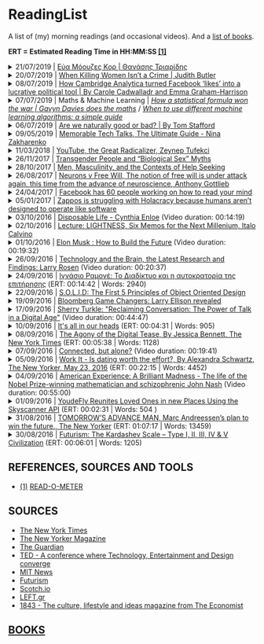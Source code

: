 # ReadingList
A list of (my) morning readings (and occasional videos). And a [list of books](https://github.com/kostasx/Memex/tree/master/BOOKS).

__ERT = Estimated Reading Time in HH:MM:SS [[1]](#read-o-meter)__

<details>
  <summary>21/07/2019 | <a href="https://www.facebook.com/triaridis/posts/10157571793193559?__tn__=K-R">Εύα Μόουζες Κορ | Θανάσης Τριαρίδης</a></summary>
  <br/>
  <blockquote><em>&quot;Σε ένα αδιανόητο παιχνίδι του πεπρωμένου η Εύα Μόουζες-Κορ άφησε την περασμένη Πέμπτη την τελευταία της πνοή μέσα στο Αουσβιτς, περιηγώντας ανθρώπους στους χώρους του Εργαστηρίου Πειραμάτων, εκεί όπου μαρτύρησε πριν από 75 χρόνια, στον πιο σκοτεινό και ανυπόφορο βυθό της ανθρώπινης κατάστασης. Και πέθανε μιλώντας για αυτήν την ανάγκη που κυριολεκτικά σπάραξε την ύστερη ζωή της: την ανάγκη να συγχωρήσουμε για να επιζήσουμε.&quot;</em></blockquote>
  <br>
  <a href="ARCHIVE/ΕΥΑ ΜΟΟΥΖΕΣ ΚΟΡ.md">Local copy</a>
</details>

<details>
  <summary>20/07/2019 | <a href="https://www.nytimes.com/2019/07/10/opinion/judith-butler-gender.html">When Killing Women Isn’t a Crime | Judith Butler</a></summary>
  <br/>
  <blockquote><em>&quot;...violence against women, in its many forms, is a global tragedy.&quot;</em></blockquote>
  <br/>
  <blockquote><em>&quot;Collectives are formed through a realization of a common social condition and a social bond, one that recognizes that what is happening to one life, whether it is violence, debt or subjection to patriarchal authority, is also happening for others. And though they may happen in different ways, the patterns are there, and so also are the grounds for solidarity.&quot;</em></blockquote>
  <br/>
  <blockquote><em>&quot;...lives are renewed in the company of others. Those relations are what sustain us and, as such, deserve our collective attention and commitment.&quot;</em></blockquote>
</details>

<details>
  <summary>08/07/2019 | <a href="https://www.theguardian.com/technology/2018/mar/17/facebook-cambridge-analytica-kogan-data-algorithm">How Cambridge Analytica turned Facebook ‘likes’ into a lucrative political tool | By Carole Cadwalladr and Emma Graham-Harrison</a></summary>
  <p><em>Soundtrack of the day: <strong>Pearl Jam</strong></em></p>
  <br/>
  <blockquote><em>&quot;A few dozen “likes” can give a strong prediction of which party a user will vote for, reveal their gender and whether their partner is likely to be a man or woman, provide powerful clues about whether their parents stayed together throughout their childhood and predict their vulnerability to substance abuse. And it can do all this without an need for delving into personal messages, posts, status updates, photos or all the other information Facebook holds.&quot;</em></blockquote>
  <br/>
  <blockquote><em>&quot;But five years ago psychology researchers showed that far more complex traits could be deduced from patterns invisible to a human observer scanning through profiles. Just a few apparently random “likes” could form the basis for disturbingly complex character assessments.&quot;</em></blockquote>
  <br/>
  <blockquote><em>&quot;The predictability of individual attributes from digital records of behaviour may have considerable negative implications, because it can easily be applied to large numbers of people without their individual consent and without them noticing,&quot;</em></blockquote>
  <br/>
  <blockquote><em>&quot;Commercial companies, governmental institutions, or even your Facebook friends could use software to infer attributes such as intelligence, sexual orientation or political views that an individual may not have intended to share.&quot;</em></blockquote>
</details>

<details>
  <summary>07/07/2019 | Maths & Machine Learning | <em><a href="https://www.theguardian.com/world/2006/jul/20/secondworldwar.tvandradio">How a statistical formula won the war | Gavyn Davies does the maths</a></em> / <em><a href="https://www.freecodecamp.org/news/when-to-use-different-machine-learning-algorithms-a-simple-guide-ba615b19fb3b/">When to use different machine learning algorithms: a simple guide</a></em></summary>
  <ul>
    <li>
      <p><a href="https://www.theguardian.com/world/2006/jul/20/secondworldwar.tvandradio">How a statistical formula won the war | Gavyn Davies does the maths</a></p>
      <p><a href="ARCHIVE/How a statistical formula won the war.txt">Local Copy</a></p>
      <p><blockquote><em>&quot;It is the story of how a simple statistical formula successfully estimated the number of tanks the enemy was producing, at a time when this could not be directly observed by the allied spy network.&quot;</em></blockquote></p>
      <p><blockquote><em>&quot;The statisticians had one key piece of information, which was the serial numbers on captured mark V tanks. The statisticians believed that the Germans, being Germans, had logically numbered their tanks in the order in which they were produced. And this deduction turned out to be right. It was enough to enable them to make an estimate of the total number of tanks that had been produced up to any given moment.&quot;</em></blockquote></p>
      <p><blockquote><em>&quot;[T]the statisticians reckoned that a good estimator of the number of tanks would probably be provided by the simple equation (M-1)(S+1)/S. [...] By using this formula, statisticians reportedly estimated that the Germans produced 246 tanks per month between June 1940 and September 1942.&quot;</em></blockquote></p>
      <p><blockquote><em>&quot;By using this formula, statisticians reportedly estimated that the Germans produced 246 tanks per month between June 1940 and September 1942. At that time, standard intelligence estimates had believed the number was far, far higher, at around 1,400. After the war, the allies captured German production records, showing that the true number of tanks produced in those three years was 245 per month, almost exactly what the statisticians had calculated, and less than one fifth of what standard intelligence had thought likely.&quot;</em></blockquote></p>
      <p></p>
    </li>
    <li><a href="https://www.freecodecamp.org/news/when-to-use-different-machine-learning-algorithms-a-simple-guide-ba615b19fb3b/">When to use different machine learning algorithms: a simple guide</a></li>
  </ul>
</details>

<details>
  <summary>06/07/2019 | <a href="http://www.bbc.com/future/story/20130114-are-we-naturally-good-or-bad">Are we naturally good or bad? | By Tom Stafford</a></summary>
  <br/>
  <blockquote><em>&quot;tightly bound into the nature of our developing minds is the ability to make sense of the world in terms of motivations, and a basic instinct to prefer friendly intentions over malicious ones. It is on this foundation that adult morality is built.&quot;</em></blockquote>
  <br>
  <a href="ARCHIVE/Are we naturally good or bad.txt">Local copy</a>
</details>

<details>
  <summary>09/05/2019 | <a href="https://testandcode.com/71">Memorable Tech Talks, The Ultimate Guide - Nina Zakharenko</a></summary>

  <br/>
  <blockquote>"Getting started with tech talks: start with lightning talks, preferably at local meetups."</blockquote>

  <br/>
  <blockquote>"Practice your talks beforehand, preferably with some audience (friends, colleagues). "</blockquote>

  <br/>
  <blockquote>"The time it takes to practice a presentation, will always be off from the real thing. Keep this in time."</blockquote>

  <br/>
  <blockquote>"Add timing to your slides. For example, you can write a note 'half time' in the middle of the slides, so that when you reach that slide you know whether you need to slow down or speed up if you are off the clock. Try placing time stamps on several slides."</blockquote>

  <br/>
  <blockquote>"Use a countdown timer"</blockquote>

  <br/>
  <blockquote>"Don't stand still! (Audience comment on Brian: "I like that you are walking around!")"</blockquote>

  <br/>
  <blockquote>"Read books and watch talks about public speaking"</blockquote>

  <br/>
  <blockquote>"A little bit of silence/pause in the talk is helpful for both you and the audience"
    (it also adds a little bit of drama: what are you going to talk next?)"
    Take a pause, drink some water or coffee if you feel a bit embarrassed."</blockquote>

  <br/>
  <blockquote>"Have anything prerecorded or in slide format in case live coding/demos break or stop working. Live demos without a backup plan is not good."</blockquote>

  <br/>
  <blockquote>"Nina's approach for learning and teaching deep tech concepts: take a concept that seems to be out of reach for beginners, breaking it down to the most digestible chunks and then building your talk based on them."</blockquote>

  <p><a href="https://medium.com/@nnja/the-ultimate-guide-to-memorable-tech-talks-e7c350778d4b">Read more: The Ultimate Guide to Memorable Talks</a></p>

  <p><a href="https://twitter.com/nnja">Nina @ Twitter</a></p>

  <p><a href="https://github.com/nnja">Nina @ GitHub</a></p>
</details>

<details>
  <summary>11/03/2018 | <a href="https://www.nytimes.com/2018/03/10/opinion/sunday/youtube-politics-radical.html">YouTube, the Great Radicalizer, Zeynep Tufekci</a></summary>

  <blockquote>
  <p><em>&quot;In effect, YouTube has created a restaurant that serves us increasingly sugary, fatty foods, loading up our plates as soon as we are finished with the last meal. Over time, our tastes adjust, and we seek even more sugary, fatty foods, which the restaurant dutifully provides. When confronted about this by the health department and concerned citizens, the restaurant managers reply that they are merely serving us what we want.&quot;</em></p>
  </blockquote>
</details>

<details>
  <summary>26/11/2017 | <a href="https://medium.com/@juliaserano/transgender-people-and-biological-sex-myths-c2a9bcdb4f4a?subid=22884542">Transgender People and “Biological Sex” Myths</a></summary>

  <p><em>Soundtrack of the day: <strong><a href="https://www.last.fm/music/Andr%C3%A9+Rieu/Fiesta/Fascination">Andre Rieu - Fascination</a></strong></em></p>

  <blockquote>
  <p><em>&quot;Sex is multifaceted, variable, and somewhat malleable.&quot;</em></p>
  </blockquote>

  <blockquote>
  <p><em>&quot;While some biologists in the past have forwarded strict “nature” arguments, contemporary biologists acknowledge that most (if not all) human traits arise due to complex interactions between numerous biological factors (both shared biology and individual biological differences) and environment (both shared culture and individual experiences) to create a broad spectrum of outcomes.&quot;</em></p>
  </blockquote>

  <blockquote>
  <p><em>&quot;So in other words, we can say that biological sex differences exist, and also that our understanding of sex is socially constructed — these are not contradictory statements at all.&quot;</em></p>
  </blockquote>

  <blockquote>
  <p><em>&quot;Feminism is a movement to end sexism. Trans women face sexism. Ergo, trans women have a stake in feminism.&quot;</em></p>
  </blockquote>
</details>

<details>
  <summary>28/10/2017 | <a href="http://www2.clarku.edu/faculty/addis/menscoping/files/addis_mahalik_2003.pdf">Men, Masculinity, and the Contexts of Help Seeking</a></summary>
  <p>By Michael E. Addis / James R. Mahalik / Clark University Boston College</p>

  <blockquote>
    <p><em>&quot;A man is least likely to seek help for problems that he sees as unusual, especially when he also perceives them as central to his identity. He is also unlikely to seek help if groups of men who are important to him endorse norms of self-reliance or other norms that suggest his problem is non-normative. Finally, help seeking is less likely to the degree that a man calculates that rejection from an important social group, as well as his view of himself as deviant, are costs too great to risk in relation to the help he might receive. This is especially true if he feels he will sacrifice his autonomy by seeking help.&quot;</em></p>
  </blockquote>

  <blockquote>
    <p><em>&quot;There is little doubt that traditional helping services are underutilized by many men experiencing a wide range of problems in living. It is also likely that a variety of masculinity ideologies, norms, and gender roles play a part in discouraging men’s help seeking.&quot;</em></p>
  </blockquote>
</details>

<details>
  <summary>26/08/2017 | <a href="https://www.1843magazine.com/content/ideas/neurons-v-free-will">Neurons v Free Will, The notion of free will is under attack again, this time from the advance of neuroscience, Anthony Gottlieb</a></summary>
  <p><em>Soundtrack of the day: <strong><a href="http://ambientradio.org">AmbientRadio</a></strong></em></p>

  <blockquote>
    <p><em>&quot;[T]here is a growing realisation among some neuroscientists that looking at flickers of activity inside our heads can be a misleading way to see how our minds work.&quot;</em></p>
  </blockquote>

  <blockquote>
    <p><em>&quot;A team of psychologists at MIT and the University of California at San Diego, who were puzzled by the suspiciously definitive results of many brain-scan studies on these topics, asked the authors of 55 such papers how they had analysed their data. The team reported in 2009 that over half the studies used faulty methods that were guaranteed to shift the results in favour of the correlations they had been looking for between mental activity and blips in parts of the brain.&quot;</em></p>
  </blockquote>

  <blockquote>
    <p><em><strong>It’s worth bearing this in mind the next time you read about a brain-scan study which purportedly reveals how and why we do what we do.</strong></em></p>
  </blockquote>

  <blockquote>
    <p><em>&quot;For Epicurus, tranquillity was the ultimate delight. That is why the real Epicurus – in contrast to the crude sybarite invented by his detractors – denounced the rapidly rotting fruits of dissipation and excess. The constant pursuit of intense pleasures will in fact backfire, according to Epicurus, because it leads to the psychological hell of enslavement to unsatisfiable appetites. The would-be hedonist must take care to ensure that the pain of overreaching desire does not ruin his peace of mind and thereby defeat his original aim of securing a balance of pleasure over pain.&quot;</em></p>
  </blockquote>

  <blockquote>
    <p><em>&quot;A good Platonist would rather contemplate the perfect meal than eat it.&quot;</em></p>
  </blockquote>

  <p><a href="https://www.1843magazine.com/story/a-practitioners-guide-to-hedonism">A practitioner’s guide to hedonism, Anthony Gottlieb</a></p>
</details>

<details>
  <summary>24/04/2017 | <a href="https://www.theguardian.com/technology/2017/apr/19/facebook-mind-reading-technology-f8">Facebook has 60 people working on how to read your mind</a></summary>
  <p>(ERT: 00:05:15 | Words: 1052)</p>
</details>

<details>
  <summary>05/01/2017 | <a href="http://qz.com/849980/zappos-is-struggling-with-holacracy-because-humans-arent-designed-to-operate-like-software/">Zappos is struggling with Holacracy because humans aren’t designed to operate like software</a></summary>
</details>

<details>
  <summary>03/10/2016 | <a href="https://vimeo.com/84972560">Disposable Life - Cynthia Enloe</a> (Video duration: 00:14:19)</summary>

  <blockquote>
    <p><em>&quot;We could always turn into the disposers. We could be the disposable, but we can also be the disposers. And for that we have to really think hard about Arendt's warnings to all of us. And the warning, I think, Arendt, offers us, a timely one, is that you become a disposer if you begin to look at photographs of people and you just see masses without any stories, or any names. You become a disposer, if you begin to talk about people as categories. You become a disposer when you can no longer tolerate complexity. And that means individual people's lives.&quot;</em></p>
  </blockquote>
</details>

<details>
  <summary>02/10/2016 | <a href="https://web.stanford.edu/~protass/files/Calvino_Six%20Memos%20for%20the%20Next%20Millenium.pdf">Lecture: LIGHTNESS, Six Memos for the Next Millenium, Italo Calvino</a></summary>

  <p><em>Soundtrack of the day: <strong>The Zero Theorem (Music From the Motion Picture), By George Fenton</strong></em></p>

  <blockquote>
    <p><em>&quot;Today every branch of science seems intent on demonstrating that the world is supported by the most minute entities, such as the messages of DNA, the impulses of neurons, and quarks, and neutrinos wandering through space since the beginning of time...&quot;</em></p>
  </blockquote>

  <blockquote>
    <p><em>&quot;Lucretius' chief concern is to prevent the weight of matter from crushing us. Even while laying down the rigorous mechanical laws that determine every event, he feels the need to allow atoms to make unpredictable deviations from the straight line, thereby ensuring freedom both to atoms and to human beings.&quot;</em></p>
  </blockquote>

  <blockquote>
    <p><em>&quot;Were I to choose an auspicious image for the new millennium, I would choose this one: The sudden agile leap of the poet-philosopher who raises himself above the weight of the world, showing that with all his gravity he has the secret of lightness, and that what many consider to be the vitality of the times--noisy, aggressive, revving and roaring--belongs to the realm of death, like a cemetery for rusty, old cars.&quot;</em></p>
  </blockquote>
</details>

<details>

  <summary>01/10/2016 | <a href="https://www.youtube.com/watch?v=tnBQmEqBCY0">Elon Musk : How to Build the Future</a> (Video duration: 00:19:32)
  </summary>

  <p><em>Soundtrack of the day: <strong>Brian Eno</strong></em></p>

  <blockquote>
  <p><em>&quot;Entropy is not on your side.&quot;</em></p>
  </blockquote>
</details>

<details>
  <summary>26/09/2016 | <a href="https://www.youtube.com/watch?v=n0OqA0pmAag">Technology and the Brain, the Latest Research and Findings: Larry Rosen</a> (Video duration: 00:20:37)</summary>
  <blockquote>
  <p><em>Visiting 1 website, just once in the 15 minutes, led to worst grades. Can you guess what website? Facebook.&quot;</em></p>
  </blockquote>
  <blockquote>
  <p><em>&quot;How can you be working when part of your brain, 25 seconds before, is already getting excited about switching to Facebook, a video or games?&quot;</em></p>
  </blockquote>
</details>

<details>
  <summary>24/09/2016 | <a href="https://left.gr/news/ignasio-ramone-diadiktyo-kai-i-aytokratoria-tis-epitirisis">Ιγνάσιο Ραμονέ: Το Διαδίκτυο και η αυτοκρατορία της επιτήρησης</a> (ERT: 00:14:42 | Words: 2940)</summary>
  <p><em>Soundtrack of the day: <a href="https://www.youtube.com/watch?v=PxucQe-3gMY">Across the Universe</a></em></p>
  <blockquote>
  <p><em>&quot;Το σημερινό σύστημα μας κάνει όχι μόνο να είμαστε υπό επιτήρηση, αλλά και να παρακολουθούμε κι εμείς τους άλλους. Αυτό είναι η διαστροφή του συστήματος. [...] Δεν είναι εύκολο να αντιληφθείς ότι εσύ ο ίδιος συνεισφέρεις στην παρακολούθησή σου.&quot;</em></p>
  </blockquote>
  <blockquote>
  <p><em>&quot;El sistema hoy de hace nosotros, ya no sólo personas vigiladas, sino que quiere que nosotros mismos seamos vigilantes. Esto es una perversión del sistema. [...] &quot;</em></p>
  </blockquote>
  <blockquote>
  <p><em>&quot;H επιτήρηση ήδη δεν είναι όπως πριν. Τώρα πια δεν είναι ανάγκη να βάλεις κοριό σε τηλέφωνα. Εγώ ο ίδιος αγόρασα το iPhone μου, τον υπολογιστή μου και το iPad μου. Για να μας επιτηρεί κάποιος, αρκούν αυτές οι συσκευές και όσα κάνουμε με αυτές, οι οποίες μετατρέπονται έτσι σε βραχιόλι παρακολούθησης. <strong>Δεν είναι εύκολο να αντιληφθείς ότι εσύ ο ίδιος συνεισφέρεις στην παρακολούθησή σου.</strong>&quot;</em></p>
  </blockquote>
  <blockquote>
  <p><em>&quot;La vigilancia ya no es como antes. Hoy ya no es necesario pinchar teléfonos porque yo mismo me he comprado mi iPhone, mi ordenador o mi iPad. Basta con vigilar, y se puede hacer a distancia, lo que hago con estos aparatos, que se convierten en una especie de pulsera de seguimiento. No es fácil tomar conciencia de que tú mismo estás contribuyendo a tu propia vigilancia.&quot;</em></p>
  </blockquote>
  <p><a href="http://www.publico.es/internacional/ignacio-ramonet-entrevista-imperio-vigilancia.html">Original article</a></p>
</details>

<details>
  <summary>22/09/2016 | <a href="https://scotch.io/bar-talk/s-o-l-i-d-the-first-five-principles-of-object-oriented-design">S.O.L.I.D: The First 5 Principles of Object Oriented Design</a></summary>
  <p><em>Soundtrack of the day: Frédéric Chopin</em></p>
</details>

<details>
  <summary>19/09/2016 | <a href="https://www.youtube.com/watch?v=mB2V0BXH608">Bloomberg Game Changers: Larry Ellison revealed</a>
  </summary>
  <p>(Video duration: 00:25:06)</p>

  <blockquote>
    <p><em>&quot;Ellison sold his database to the CIA, his first customer. He called the new software Oracle version 2. There was no version 1, because everyone thought... well no one buys version 1, it's buggy. So we started with version 2.&quot;</em></p>
  </blockquote>
</details>

<details>
  <summary>17/09/2016 | <a href="https://www.youtube.com/watch?v=DyvJ6mqfJ6o">Sherry Turkle: &quot;Reclaiming Conversation: The Power of Talk in a Digital Age&quot;</a> (Video duration: 00:44:47)</summary>
  <p><em>Soundtrack of the day: <a href="http://no-fate.net/">Andreas Loesch, Endure, from the album: 'The Phoboslab Works'</a></em></p>
  <blockquote>
  <p><em>&quot;Digital communication, has gotten us accustomed to the edited life, we've got to reconsider that the unedited life is also worth living.&quot;</em></p>
  </blockquote>
  <blockquote>
  <p><em>&quot;Conversation, like life, has silences. It has boring bits. And it's often in the moments when we stumble, and we hesitate, and we fall silent, and we're not so perfect, that we reveal ourself to each other.&quot;</em></p>
  </blockquote>
  <blockquote>
  <p><em>&quot;The capacity for solitude, is closely linked to the capacity for relationship.&quot;</em></p>
  </blockquote>
  <blockquote>
  <p><em>&quot;Remember that the presence of a device [in a conversation] already signals your attention is divided.&quot;</em></p>
  </blockquote>
</details>

<details>
  <summary>10/09/2016 | <a href="http://news.mit.edu/2016/all-in-our-heads-marika-landau-wells-0223">It's all in our heads</a> (ERT: 00:04:31 | Words: 905)</summary>
  <blockquote>
  <p>Political science PhD student Marika Landau-Wells is using psychology and neuroscience to better understand political behavior.</p>
  </blockquote>
</details>

<details>
  <summary>08/09/2016 | <a href="http://www.nytimes.com/2016/07/10/fashion/dating-text-messages-breadcrumbing.html">The Agony of the Digital Tease, By Jessica Bennett, The New York Times</a> (ERT: 00:05:38 | Words: 1128)</summary>
  <p><em>Soundtrack of the day: Το Μινόρε της Αυγής</em></p>
  <blockquote>
  <p>For anyone who’s ever dated, or maintained any kind of relationship, in the digital age, you have probably known a breadcrumber. They communicate via sporadic noncommittal, but repeated messages — or breadcrumbs — that are just enough to keep you wondering but not enough to seal the deal (whatever that deal may be).</p>
  </blockquote>
</details>

<details>
  <summary>07/09/2016 | <a href="http://www.ted.com/talks/sherry_turkle_alone_together">Connected, but alone?</a> (Video duration: 00:19:41)</summary>
  <p><em>Soundtrack of the day: The Zero Theorem Original Soundtrack, George Fenton</em></p>
  <blockquote>
  <p>Over the past 15 years, I've studied technologies of mobile communication and I've interviewed hundreds and hundreds of people, young and old, about their plugged in lives. And what I've found is that our little devices, those little devices in our pockets, are so psychologically powerful that they don't only change what we do, they change who we are.</p>
  </blockquote>
  <blockquote>
  <p>And I believe it's because technology appeals to us most where we are most vulnerable. And we are vulnerable. We're lonely, but we're afraid of intimacy. And so from social networks to sociable robots, we're designing technologies that will give us the illusion of companionship without the demands of friendship. We turn to technology to help us feel connected in ways we can comfortably control. But we're not so comfortable. We are not so much in control.</p>
  </blockquote>
  <p><a href="http://www.newyorker.com/magazine/2013/11/25/the-love-app">The Love App: Romance in the world’s most wired city, By Lauren Collins, The New Yorker</a> (ERT: 00:30:54 | Words: 6182)</p>
  <blockquote>
  <p>V.C.N.C., a startup based in Seoul, has created an app for couples like Jimin and Yundi. It’s called Between, “a beautiful space where you can share all your moments only with the one that matters.” It provides a private system by which couples exchange voice and text messages, share photo albums, and post notes on a memo board.</p>
  </blockquote>
</details>

<details>
  <summary>05/09/2016 | <a href="http://www.newyorker.com/magazine/2016/05/23/why-dating-is-drudgery">Work It - Is dating worth the effort?, By Alexandra Schwartz, The New Yorker, May 23, 2016</a> (ERT: 00:22:15 | Words: 4452)</summary>
  <p><em>Soundtrack of the day: <a href="http://www.mogwai.co.uk/music/les-revenants/">MOGWAI - Les Revenants</a></em></p>
  <blockquote>
  <p>&quot;Reading [Moira] Weigel’s “Labor of Love, [The Invention of Dating]” you can get the sense that women are now pinballing among the worst of all the dating systems that have come before. Like the shopgirls of the twenties, Weigel says, we turn ourselves into commodities, typing up dating-site profiles as if they were product descriptions, placing orders on one person and disposing of the next with a single swipe.&quot;</p>
  </blockquote>
  <blockquote>
  <p>&quot;Another girl tells [Nancy Jo] Sales that social media is “destroying our lives.” Sales asks why she doesn’t quit. “Because then we would have no life,” she is told.&quot;</p>
  </blockquote>
</details>

<details>
  <summary>04/09/2016 | <a href="http://www.pbs.org/wgbh/amex/nash/index.html">American Experience: A Brilliant Madness - The life of the Nobel Prize-winning mathematician and schizophrenic John Nash</a> (Video duration: 00:55:00)</summary>
  <blockquote>
  <p><em>&quot;Three years later, he graduated from Carnegie Institute of Technology with a master's degree in math. His adviser wrote him an one-sentence recommendation: 'This man is a genius.'</em></p>
  </blockquote>
</details>

<details>
  <summary>01/09/2016 | <a href="http://en.business.skyscanner.net/en-gb/blog/youdefly-reunites-loved-ones-in-new-places-using-the-skyscanner-api">YoudeFly Reunites Loved Ones in new Places Using the Skyscanner API</a> (ERT: 00:02:31 | Words: 504 )</summary>
  <p><em>Soundtrack of the day: <a href="https://soundcloud.com/javarnanda-consapevole-del-vuoto">Javarnanda</a></em></p>
  <p><a href="https://derickbailey.com/email_archive/the-secret-of-your-success/">Derick Bailey, The secret of your success</a> (ERT: 00:02:26 | Words: 488)</p>
  <p><a href="https://getputpost.co/the-zinc-api-and-pivoting-before-demo-day-5265d8493c59">The Zinc API and pivoting before demo day, GET PUT POST</a> (ERT: 00:12:27 | Words: 2491)</p>
  <blockquote>
  <p><em>This edition, I spoke with Max Kolysh from Zinc. Zinc’s API lets you buy anything from major online retailers like Amazon and Walmart with a single POST request.</em></p>
  </blockquote>
</details>

<details>
  <summary>31/08/2016 | <a href="http://www.newyorker.com/magazine/2015/05/18/tomorrows-advance-man">TOMORROW’S ADVANCE MAN, Marc Andreessen’s plan to win the future., The New Yorker</a> (ERT: 01:07:17 | Words: 13459)</summary>
  <p><em>Soundtrack of the day: Alicia Keys &amp; Jay-Z - Empire State of Mind</em></p>
</details>

<details>
  <summary>30/08/2016 | <a href="http://futurism.com/the-kardashev-scale-type-i-ii-iii-iv-v-civilization/">Futurism: The Kardashev Scale – Type I, II, III, IV &amp; V Civilization</a> (ERT: 00:06:01 | Words: 1205)</summary>
  <p><em>Soundtrack of the day: <a href="https://soundcloud.com/poldoore">Poldoore, SoundCloud</a></em></p>
  <p><a href="http://www.platform.gr/life/ergasia/189-proswpa/6830-anastasia-siapka-neoi-pou-epixeiroyn-theloume-na-petyxoume-tin-syzefksi-tis-texnologias-me-tin-ekpaidefsi-gia-katoikous-apomakrysmenon-perioxon">Αναστασία Σιάπκα (νέοι που επιχειρούν): O προγραμματισμός είναι η νέα lingua franca!</a> (ERT: 00:06:47 | Words: 1358)</p>
  <p><a href="http://lens.blogs.nytimes.com/2016/02/29/lesbos-greece-marieke-van-der-velden-philip-brink/">Once Upon a Greek Island, Migrants and Tourists</a> (ERT: 00:04:05 | Words: 819) / (Video duration: 00h:22m:30s)</p>
</details>

## REFERENCES, SOURCES AND TOOLS

- [(1)](#read-o-meter) [READ-O-METER](http://niram.org/read/)

## SOURCES

- [The New York Times](https://www.nytimes.com/)
- [The New Yorker Magazine](https://www.newyorker.com/)
- [The Guardian](https://www.theguardian.com/)
- [TED - A conference where Technology, Entertainment and Design converge](https://www.ted.com)
- [MIT News](https://news.mit.edu)
- [Futurism](https://futurism.com/)
- [Scotch.io](https://scotch.io)
- [LEFT.gr](https://left.gr/)
- [1843 - The culture, lifestyle and ideas magazine from The Economist](https://www.1843magazine.com/)

## [BOOKS](BOOKS/README.md)

